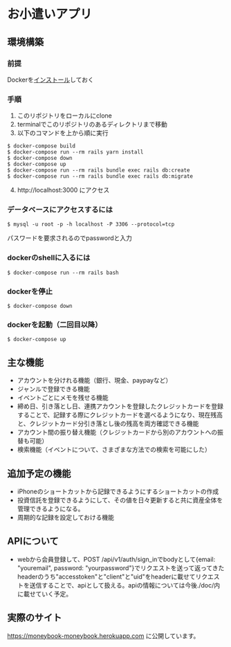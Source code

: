 # お小遣いアプリ

## 環境構築
### 前提
Dockerを[インストール](https://hub.docker.com/editions/community/docker-ce-desktop-mac)しておく

### 手順
1. このリポジトリをローカルにclone
2. terminalでこのリポジトリのあるディレクトリまで移動
3. 以下のコマンドを上から順に実行
```
$ docker-compose build
$ docker-compose run --rm rails yarn install
$ docker-compose down
$ docker-compose up
$ docker-compose run --rm rails bundle exec rails db:create
$ docker-compose run --rm rails bundle exec rails db:migrate
```
4. http://localhost:3000
にアクセス

### データベースにアクセスするには
```
$ mysql -u root -p -h localhost -P 3306 --protocol=tcp
```

パスワードを要求されるのでpasswordと入力

### dockerのshellに入るには
```
$ docker-compose run --rm rails bash
```

### dockerを停止
```
$ docker-compose down
```

### dockerを起動（二回目以降）
```
$ docker-compose up
```



## 主な機能
* アカウントを分けれる機能（銀行、現金、paypayなど）
* ジャンルで登録できる機能
* イベントごとにメモを残せる機能
* 締め日、引き落とし日、連携アカウントを登録したクレジットカードを登録することで、記録する際にクレジットカードを選べるようになり、現在残高と、クレジットカード分引き落とし後の残高を両方確認できる機能
* アカウント間の振り替え機能（クレジットカードから別のアカウントへの振替も可能）
* 検索機能（イベントについて、さまざまな方法での検索を可能にした）

## 追加予定の機能
* iPhoneのショートカットから記録できるようにするショートカットの作成
* 投資信託を登録できるようにして、その値を日々更新すると共に資産全体を管理できるようになる。
* 周期的な記録を設定しておける機能

## APIについて
* webから会員登録して、POST /api/v1/auth/sign_inでbodyとして{email: "youremail", password: "yourpassword"}でリクエストを送って返ってきた
headerのうち"accesstoken"と"client"と"uid"をheaderに載せてリクエストを送信することで、apiとして扱える。apiの情報については今後./doc/内に載せていく予定。

## 実際のサイト
https://moneybook-moneybook.herokuapp.com
に公開しています。
